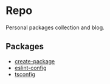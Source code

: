 # Repo

Personal packages collection and blog.

## Packages

- [create-package](./packages/create-package/README.md)
- [eslint-config](./packages/eslint-config/README.md)
- [tsconfig](./packages/tsconfig/README.md)
